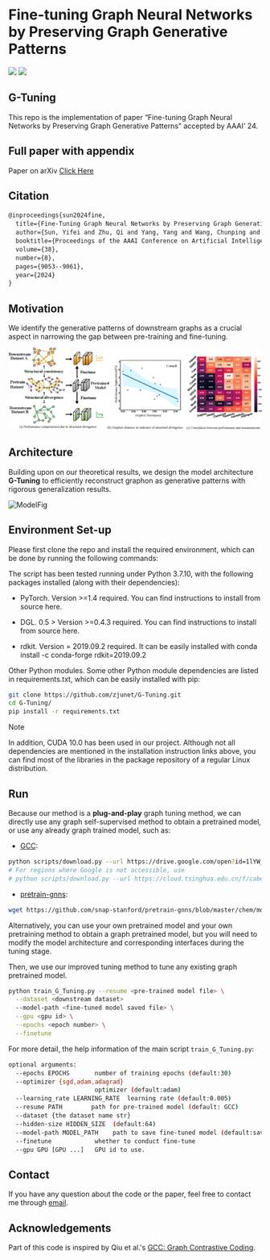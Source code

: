 # Fine-tuning Graph Neural Networks by Preserving Graph Generative Patterns
 <a href='https://aaai.org/aaai-conference/aaai-24-photos/'><img src='https://img.shields.io/badge/Conference-AAAI-magenta'></a> 
 <a href='https://github.com/horrible-dong/DNRT/blob/main/LICENSE'><img src='https://img.shields.io/badge/License-Apache--2.0-blue'></a> 
## G-Tuning
This repo is the implementation of paper “Fine-tuning Graph Neural Networks by Preserving Graph Generative Patterns" accepted by AAAI' 24.

## Full paper with appendix
Paper on arXiv [Click Here](https://arxiv.org/abs/2312.13583)


## Citation

```latex
@inproceedings{sun2024fine,
  title={Fine-Tuning Graph Neural Networks by Preserving Graph Generative Patterns},
  author={Sun, Yifei and Zhu, Qi and Yang, Yang and Wang, Chunping and Fan, Tianyu and Zhu, Jiajun and Chen, Lei},
  booktitle={Proceedings of the AAAI Conference on Artificial Intelligence},
  volume={38},
  number={8},
  pages={9053--9061},
  year={2024}
}
```


## Motivation
We identify the generative patterns of downstream graphs as a crucial aspect in narrowing the gap between pre-training and fine-tuning.

![IntroFig](./figs/intro_all_modified.png)

## Architecture
Building upon on our theoretical results, we design the model architecture **G-Tuning** to efficiently reconstruct graphon as generative patterns with rigorous generalization results.

![ModelFig](./figs/model.png)


## Environment Set-up

Please first clone the repo and install the required environment, which can be done by running the following commands:

The script has been tested running under Python 3.7.10, with the following packages installed (along with their dependencies):

- PyTorch. Version >=1.4 required. You can find instructions to install from source here.

- DGL. 0.5 > Version >=0.4.3 required. You can find instructions to install from source here.

- rdkit. Version = 2019.09.2 required. It can be easily installed with conda install -c conda-forge rdkit=2019.09.2

Other Python modules. Some other Python module dependencies are listed in requirements.txt, which can be easily installed with pip:

```bash
git clone https://github.com/zjunet/G-Tuning.git
cd G-Tuning/
pip install -r requirements.txt
```
> [!NOTE]
> In addition, CUDA 10.0 has been used in our project. Although not all dependencies are mentioned in the installation instruction links above, you can find most of the libraries in the package repository of a regular Linux distribution.


## Run
Because our method is a **plug-and-play** graph tuning method, we can directly use any graph self-supervised method to obtain a pretrained model, or use any already graph trained model, such as:
- [GCC](https://github.com/THUDM/GCC):
```bash
python scripts/download.py --url https://drive.google.com/open?id=1lYW_idy9PwSdPEC7j9IH5I5Hc7Qv-22- --path saved --fname pretrained.tar.gz
# For regions where Google is not accessible, use
# python scripts/download.py --url https://cloud.tsinghua.edu.cn/f/cabec37002a9446d9b20/?dl=1 --path saved --fname pretrained.tar.gz
```
- [pretrain-gnns](https://github.com/snap-stanford/pretrain-gnns.git):
```bash
wget https://github.com/snap-stanford/pretrain-gnns/blob/master/chem/model_gin/contextpred.pth
```

Alternatively, you can use your own pretrained model and your own pretraining method to obtain a graph pretrained model, but you will need to modify the model architecture and corresponding interfaces during the tuning stage.

Then, we use our improved tuning method to tune any existing graph pretrained model.
```bash
python train_G_Tuning.py --resume <pre-trained model file> \
  --dataset <downstream dataset>
  --model-path <fine-tuned model saved file> \
  --gpu <gpu id> \
  --epochs <epoch number> \
  --finetune
```
For more detail, the help information of the main script `train_G_Tuning.py`:

```bash
optional arguments:
  --epochs EPOCHS       number of training epochs (default:30)
  --optimizer {sgd,adam,adagrad}
                        optimizer (default:adam)
  --learning_rate LEARNING_RATE  learning rate (default:0.005)
  --resume PATH        path for pre-trained model (default: GCC)
  --dataset {the dataset name str}
  --hidden-size HIDDEN_SIZE  (default:64)
  --model-path MODEL_PATH    path to save fine-tuned model (default:saved)
  --finetune            whether to conduct fine-tune
  --gpu GPU [GPU ...]   GPU id to use.
```

## Contact
If you have any question about the code or the paper, feel free to contact me through [email](mailto:yifeisun@zju.edu.cn).

## Acknowledgements
Part of this code is inspired by Qiu et al.'s [GCC: Graph Contrastive Coding](https://github.com/THUDM/GCC).


